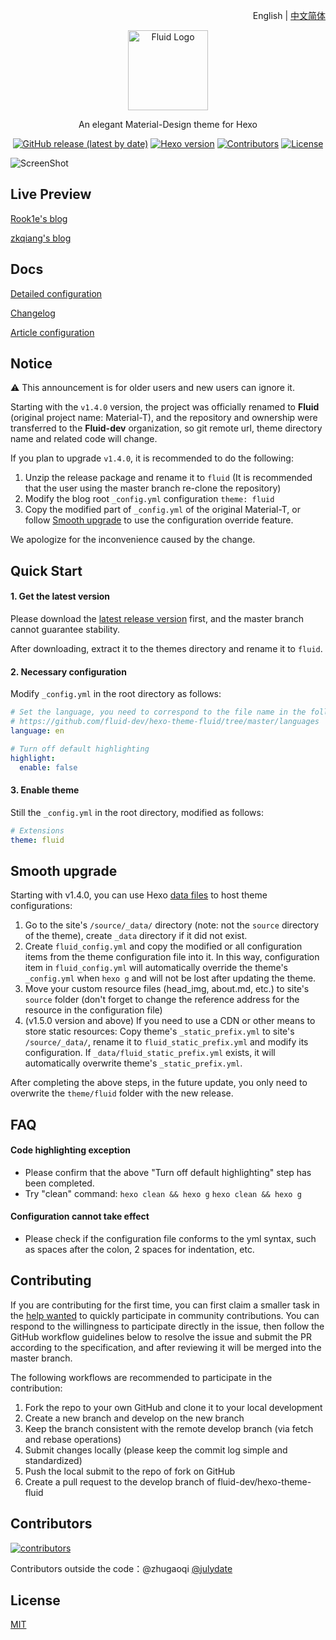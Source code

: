 <p align="right">English | <a title="Chinese" href="README.md">中文简体</a></p>

<p align="center">
  <img alt="Fluid Logo" src="https://avatars2.githubusercontent.com/t/3419353?s=280&v=4" width="128">
</p>

<p align="center">An elegant Material-Design theme for Hexo</p>

<p align="center">
  <a href="https://github.com/fluid-dev/hexo-theme-fluid/releases"><img alt="GitHub release (latest by date)" src="https://img.shields.io/github/v/release/fluid-dev/hexo-theme-fluid"></a>
  <a href="https://hexo.io"><img alt="Hexo version" src="https://img.shields.io/badge/Hexo-3%2B-orange"></a>
  <a href="https://github.com/fluid-dev/hexo-theme-fluid/graphs/contributors"><img alt="Contributors" src="https://img.shields.io/github/contributors/fluid-dev/hexo-theme-fluid.svg?style=flat"></a>
  <a href="https://github.com/fluid-dev/hexo-theme-fluid/blob/master/LICENSE"><img alt="License" src="https://img.shields.io/github/license/fluid-dev/hexo-theme-fluid.svg?style=flat"></a>
</p>

![ScreenShot](https://cdn.jsdelivr.net/gh/fluid-dev/static@master/hexo-theme-fluid/screenshots/1.png)


## Live Preview

[Rook1e's blog](https://0x2e.github.io)

[zkqiang's blog](http://zkqiang.cn)

## Docs

[Detailed configuration](https://fluid-dev.github.io/hexo-fluid-docs/)

[Changelog](https://github.com/fluid-dev/hexo-theme-fluid/blob/master/Changelog.md)

[Article configuration](https://hexo.io/docs/front-matter)

## Notice

:warning: This announcement is for older users and new users can ignore it.

Starting with the `v1.4.0` version, the project was officially renamed to **Fluid** (original project name: Material-T), and the repository and ownership were transferred to the **Fluid-dev** organization, so git remote url, theme directory name and related code will change.

If you plan to upgrade `v1.4.0`, it is recommended to do the following:
1. Unzip the release package and rename it to `fluid` (It is recommended that the user using the master branch re-clone the repository)
2. Modify the blog root `_config.yml` configuration `theme: fluid`
3. Copy the modified part of `_config.yml` of the original Material-T, or follow  [Smooth upgrade](#Smooth-upgrade) to use the configuration override feature.

We apologize for the inconvenience caused by the change.

## Quick Start

#### 1. Get the latest version

Please download the [latest release version](https://github.com/fluid-dev/hexo-theme-fluid/releases) first, and the master branch cannot guarantee stability.

After downloading, extract it to the themes directory and rename it to `fluid`.

#### 2. Necessary configuration

Modify `_config.yml` in the root directory as follows:

```yaml
# Set the language, you need to correspond to the file name in the following directory, you can customize the file content.
# https://github.com/fluid-dev/hexo-theme-fluid/tree/master/languages
language: en

# Turn off default highlighting
highlight:
  enable: false
```

#### 3. Enable theme

Still the `_config.yml` in the root directory, modified as follows:
```yaml
# Extensions
theme: fluid
```

## Smooth upgrade

Starting with v1.4.0, you can use Hexo [data files](https://hexo.io/docs/data-files.html) to host theme configurations:

1. Go to the site's `/source/_data/` directory (note: not the `source` directory of the theme), create `_data` directory if it did not exist.
2. Create `fluid_config.yml` and copy the modified or all configuration items from the theme configuration file into it. In this way, configuration item in `fluid_config.yml` will automatically override the theme's `_config.yml` when `hexo g` and will not be lost after updating the theme.
3. Move your custom resource files (head_img, about.md, etc.) to site's `source` folder (don't forget to change the reference address for the resource in the configuration file)
4. (v1.5.0 version and above) If you need to use a CDN or other means to store static resources: Copy theme's `_static_prefix.yml` to site's `/source/_data/`, rename it to `fluid_static_prefix.yml` and modify its configuration. If `_data/fluid_static_prefix.yml` exists, it will automatically overwrite theme's `_static_prefix.yml`.

After completing the above steps, in the future update, you only need to overwrite the `theme/fluid` folder with the new release.

## FAQ

#### Code highlighting exception

- Please confirm that the above "Turn off default highlighting" step has been completed.
- Try "clean" command: `hexo clean && hexo g` `hexo clean && hexo g`

#### Configuration cannot take effect

- Please check if the configuration file conforms to the yml syntax, such as spaces after the colon, 2 spaces for indentation, etc.

## Contributing

If you are contributing for the first time, you can first claim a smaller task in the [help wanted](https://github.com/fluid-dev/hexo-theme-fluid/issues?q=is%3Aopen+is%3Aissue+label%3A%22help+wanted%22) to quickly participate in community contributions. You can respond to the willingness to participate directly in the issue, then follow the GitHub workflow guidelines below to resolve the issue and submit the PR according to the specification, and after reviewing it will be merged into the master branch.

The following workflows are recommended to participate in the contribution:

1. Fork the repo to your own GitHub and clone it to your local development
2. Create a new branch and develop on the new branch
3. Keep the branch consistent with the remote develop branch (via fetch and rebase operations)
4. Submit changes locally (please keep the commit log simple and standardized)
5. Push the local submit to the repo of fork on GitHub
6. Create a pull request to the develop branch of fluid-dev/hexo-theme-fluid

## Contributors

[![contributors](https://opencollective.com/hexo-theme-fluid/contributors.svg?width=890&button=false)](https://github.com/fluid-dev/hexo-theme-fluid/graphs/contributors)

Contributors outside the code：@zhugaoqi [@julydate](https://github.com/julydate)

## License

[MIT](https://github.com/fluid-dev/hexo-theme-fluid/blob/master/LICENSE)
